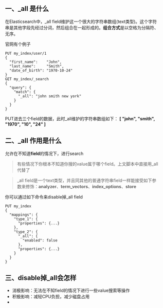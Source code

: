 ## 一、_all 是什么

在Elasticsearch中，_all field维护这一个很大的字符串数组(text类型)。这个字符串是其他字段先经过分词，然后组合在一起形成的。**组合方式**是以空格为分隔符、无序。

官网有个例子

```
PUT my_index/user/1 
{
  "first_name":    "John",
  "last_name":     "Smith",
  "date_of_birth": "1970-10-24"
}
GET my_index/_search
{
  "query": {
    "match": {
      "_all": "john smith new york"
    }
  }
}
```

PUT进去三个field的数据，此时_all维护的字符串数组如下： **[ "john", "smith", "1970", "10", "24" ]**

## 二、_all 作用是什么

允许在不知道**field**的情况下，进行search

> 有些情况下你根本不知道你搜的value属于哪个field。上文脚本中直接用_all代替了

> _all field是一个text类型，并且同其他的普通字符串field一样能接受如下参数来修饰：**analyzer**、**term_vectors**、**index_options**、**store**

你可以通过如下命令来disable掉_all field

```
PUT my_index
{
  "mappings": {
    "type_1": { 
      "properties": {...}
    },
    "type_2": { 
      "_all": {
        "enabled": false
      },
      "properties": {...}
    }
  }
}
```

## 三、disable掉_all会怎样

- 消极影响：无法在不知field的情况下进行一些value搜索等操作
- 积极影响：减轻CPU负担，减少磁盘占用
- 